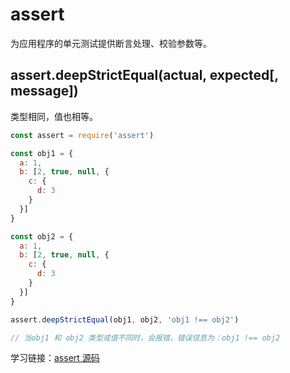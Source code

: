 # assert

为应用程序的单元测试提供断言处理、校验参数等。

## assert.deepStrictEqual(actual, expected[, message])

类型相同，值也相等。

``` js
const assert = require('assert')

const obj1 = {
  a: 1,
  b: [2, true, null, {
    c: {
      d: 3
    }
  }]
}

const obj2 = {
  a: 1,
  b: [2, true, null, {
    c: {
      d: 3
    }
  }]
}

assert.deepStrictEqual(obj1, obj2, 'obj1 !== obj2')

// 当obj1 和 obj2 类型或值不同时，会报错，错误信息为：obj1 !== obj2
```

学习链接：[assert 源码](https://github.com/nodejs/node/blob/master/lib/assert.js)
